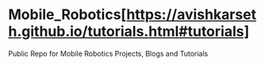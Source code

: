 # Mobile_Robotics[https://avishkarseth.github.io/tutorials.html#tutorials]
Public Repo for Mobile Robotics Projects, Blogs and Tutorials 

